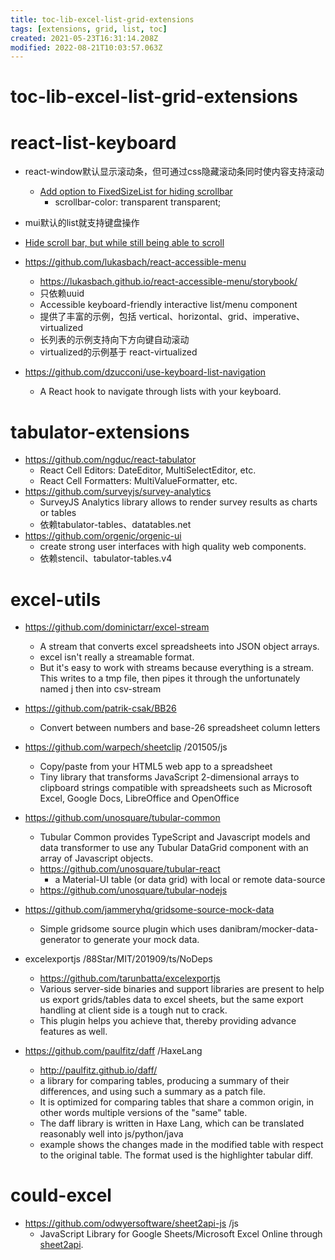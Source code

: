 ```yaml
---
title: toc-lib-excel-list-grid-extensions
tags: [extensions, grid, list, toc]
created: 2021-05-23T16:31:14.208Z
modified: 2022-08-21T10:03:57.063Z
---
```


# toc-lib-excel-list-grid-extensions

# react-list-keyboard
- react-window默认显示滚动条，但可通过css隐藏滚动条同时使内容支持滚动
  - [Add option to FixedSizeList for hiding scrollbar](https://github.com/bvaughn/react-window/issues/375)
    - scrollbar-color: transparent transparent;
- mui默认的list就支持键盘操作
- [Hide scroll bar, but while still being able to scroll](https://stackoverflow.com/questions/16670931)

- https://github.com/lukasbach/react-accessible-menu
  - https://lukasbach.github.io/react-accessible-menu/storybook/
  - 只依赖uuid
  - Accessible keyboard-friendly interactive list/menu component
  - 提供了丰富的示例，包括 vertical、horizontal、grid、imperative、virtualized
  - 长列表的示例支持向下方向键自动滚动
  - virtualized的示例基于 react-virtualized

- https://github.com/dzucconi/use-keyboard-list-navigation
  - A React hook to navigate through lists with your keyboard.
# tabulator-extensions
- https://github.com/ngduc/react-tabulator
  - React Cell Editors: DateEditor, MultiSelectEditor, etc.
  - React Cell Formatters: MultiValueFormatter, etc.
- https://github.com/surveyjs/survey-analytics
  - SurveyJS Analytics library allows to render survey results as charts or tables
  - 依赖tabulator-tables、datatables.net
- https://github.com/orgenic/orgenic-ui
  - create strong user interfaces with high quality web components.
  - 依赖stencil、tabulator-tables.v4
# excel-utils
- https://github.com/dominictarr/excel-stream
  - A stream that converts excel spreadsheets into JSON object arrays.
  - excel isn't really a streamable format. 
  - But it's easy to work with streams because everything is a stream. This writes to a tmp file, then pipes it through the unfortunately named j then into csv-stream

- https://github.com/patrik-csak/BB26
  - Convert between numbers and base-26 spreadsheet column letters

- https://github.com/warpech/sheetclip /201505/js
  - Copy/paste from your HTML5 web app to a spreadsheet
  - Tiny library that transforms JavaScript 2-dimensional arrays to clipboard strings compatible with spreadsheets such as Microsoft Excel, Google Docs, LibreOffice and OpenOffice

- https://github.com/unosquare/tubular-common
  - Tubular Common provides TypeScript and Javascript models and data transformer to use any Tubular DataGrid component with an array of Javascript objects.
  - https://github.com/unosquare/tubular-react
    - a Material-UI table (or data grid) with local or remote data-source
  - https://github.com/unosquare/tubular-nodejs
- https://github.com/jammeryhq/gridsome-source-mock-data
  - Simple gridsome source plugin which uses danibram/mocker-data-generator to generate your mock data.
- excelexportjs /88Star/MIT/201909/ts/NoDeps
  - https://github.com/tarunbatta/excelexportjs
  - Various server-side binaries and support libraries are present to help us export grids/tables data to excel sheets, but the same export handling at client side is a tough nut to crack. 
  - This plugin helps you achieve that, thereby providing advance features as well.

- https://github.com/paulfitz/daff /HaxeLang
  - http://paulfitz.github.io/daff/
  - a library for comparing tables, producing a summary of their differences, and using such a summary as a patch file. 
  - It is optimized for comparing tables that share a common origin, in other words multiple versions of the "same" table.
  - The daff library is written in Haxe Lang, which can be translated reasonably well into js/python/java
  - example shows the changes made in the modified table with respect to the original table. The format used is the highlighter tabular diff.
# could-excel
- https://github.com/odwyersoftware/sheet2api-js /js
  - JavaScript Library for Google Sheets/Microsoft Excel Online through [sheet2api](https://sheet2api.com/).
